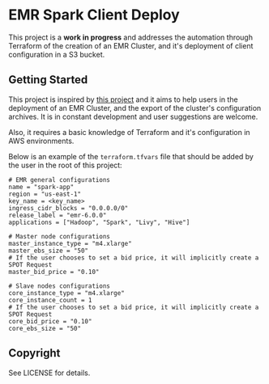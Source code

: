 # EMR Spark Client Deploy

This project is a **work in progress** and addresses the automation through 
Terraform of the creation of an EMR Cluster, and it's deployment of client
configuration in a S3 bucket.

## Getting Started

This project is inspired by [this project](https://github.com/idealo/terraform-emr-pyspark)
and it aims to help users in the deployment of an EMR Cluster, and the
export of the cluster's configuration archives. It is in constant development
and user suggestions are welcome.

Also, it requires a basic knowledge of Terraform and it's configuration in AWS
environments. 

Below is an example of the `terraform.tfvars` file that should be added by the
user in the root of this project:

```
# EMR general configurations
name = "spark-app"
region = "us-east-1"
key_name = <key_name> 
ingress_cidr_blocks = "0.0.0.0/0"
release_label = "emr-6.0.0"
applications = ["Hadoop", "Spark", "Livy", "Hive"]

# Master node configurations
master_instance_type = "m4.xlarge"
master_ebs_size = "50"
# If the user chooses to set a bid price, it will implicitly create a SPOT Request
master_bid_price = "0.10"

# Slave nodes configurations
core_instance_type = "m4.xlarge"
core_instance_count = 1
# If the user chooses to set a bid price, it will implicitly create a SPOT Request
core_bid_price = "0.10"
core_ebs_size = "50"
```

## Copyright

See LICENSE for details.